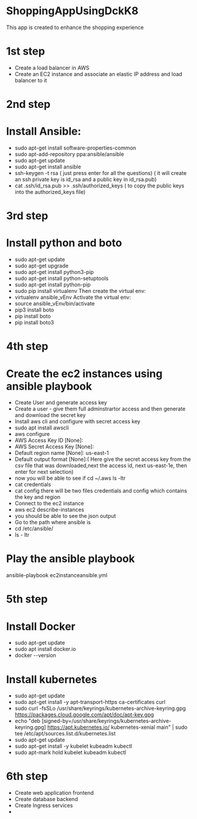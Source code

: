 # ShoppingAppUsingDckK8


This app is created to enhance the shopping experience

# 1st step
-  Create a load balancer in AWS
- Create an EC2 instance and associate an elastic IP address and load balancer to it 

# 2nd step
# Install Ansible:
- sudo apt-get install software-properties-common
- sudo apt-add-repository ppa:ansible/ansible
- sudo apt-get update
- sudo apt-get install ansible
- ssh-keygen -t rsa ( just press enter for all the questions) ( it will create an ssh private key is id_rsa and a public key in id_rsa.pub) 
- cat .ssh/id_rsa.pub >> .ssh/authorized_keys ( to copy the public keys into the authorized_keys file)

# 3rd step
# Install python and boto
- sudo apt-get update
- sudo apt-get upgrade
- sudo apt-get install python3-pip
- sudo apt-get install python-setuptools
- sudo apt-get install python-pip
- sudo pip install virtualenv
Then create the virtual env: 
- virtualenv ansible_vEnv
Activate the virtual env: 
- source ansible_vEnv/bin/activate
- pip3 install boto
- pip install boto
- pip install boto3

# 4th step
# Create the ec2 instances using ansible playbook

- Create User and generate access key
- Create a user - give them full adminstrartor access and then generate and download the secret key
- Install aws cli and configure with secret access key 
- sudo apt  install awscli
- aws configure 
- AWS Access Key ID [None]: 
- AWS Secret Access Key [None]: 
- Default region name [None]: us-east-1
- Default output format [None]:( Here give the secret access key from the csv file that was downloaded,next the access id, next us-east-1e, then enter for next selection)
- now you will be able to see if
cd ~/.aws
ls -ltr
- cat credentials
- cat config
there will be two files credentials and config which contains the key and region
- Connect to the ec2 instance
- aws ec2 describe-instances
- you should be able to see the json output
- Go to the path where ansible is 
- cd /etc/ansible/
- ls - ltr
# Play the ansible playbook
ansible-playbook ec2instanceansible.yml

# 5th step
# Install Docker
- sudo apt-get update
- sudo apt install docker.io
- docker --version
# Install  kubernetes
- sudo apt-get update
- sudo apt-get install -y apt-transport-https ca-certificates curl
- sudo curl -fsSLo /usr/share/keyrings/kubernetes-archive-keyring.gpg https://packages.cloud.google.com/apt/doc/apt-key.gpg
- echo "deb [signed-by=/usr/share/keyrings/kubernetes-archive-keyring.gpg] https://apt.kubernetes.io/ kubernetes-xenial main" | sudo tee /etc/apt/sources.list.d/kubernetes.list
- sudo apt-get update
- sudo apt-get install -y kubelet kubeadm kubectl
- sudo apt-mark hold kubelet kubeadm kubectl

# 6th step
- Create web application frontend
- Create database backend
- Create Ingress services
- 
